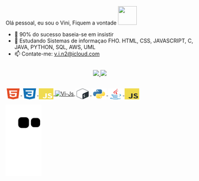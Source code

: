
<div>
 Olá pessoal, eu sou o Vini, Fiquem a vontade 
<img width="50" height="50" src="https://user-images.githubusercontent.com/104936042/177441792-3d41aef0-c1fe-468c-a6cd-8259cb11c3aa.gif" width="0px"/>
</div>


- 🔭 90% do sucesso baseia-se em insistir
- 🌱 Estudando Sistemas de informaçao FHO. HTML, CSS, JAVASCRIPT, C, JAVA, PYTHON, SQL, AWS, UML
- 📫 Contate-me: v.i.n2@icloud.com



##

<div align="center">
  <a href="https://github.com/Relapso">
  <img height="130em" src="https://github-readme-stats.vercel.app/api?username=Relapso&show_icons=true&theme=dracula&include_all_commits=true&count_private=true"/>
  <img height="130em" src="https://github-readme-stats.vercel.app/api/top-langs/?username=Relapso&layout=compact&langs_count=7&theme=dracula"/>
</div>
  
  ##
  
<div>
   <img align="center" alt="Vi-HTML" height="30" width="40" src="https://github.com/devicons/devicon/blob/master/icons/html5/html5-plain.svg">
   <img align="center" alt="Vi-CSS" height="30" width="40" src="https://github.com/devicons/devicon/blob/master/icons/css3/css3-plain.svg">
   <img align="center" alt="Vi-Js" height="30" width="40" src="https://raw.githubusercontent.com/devicons/devicon/master/icons/javascript/javascript-plain.svg">
   <img align="center" alt="Vi-Js" height="30"width="40"src="https://cdn.jsdelivr.net/gh/devicons/devicon/icons/c/c-original.svg">
   <img align="center" alt="Vi-Js" height="30"width="40"src="https://raw.githubusercontent.com/devicons/devicon/55609aa5bd817ff167afce0d965585c92040787a/icons/bash/bash-original.svg">
   <img align="center" alt="Vi-Js" height="30"width="40"src="https://raw.githubusercontent.com/devicons/devicon/55609aa5bd817ff167afce0d965585c92040787a/icons/python/python-original.svg">
    <img align="center" alt="Vi-Js" height="30"width="40"src="https://github.com/devicons/devicon/blob/master/icons/java/java-original.svg">
   <img align="center" alt="Vi-Js" height="30"width="40"src="https://raw.githubusercontent.com/devicons/devicon/55609aa5bd817ff167afce0d965585c92040787a/icons/javascript/javascript-original.svg">
</div>
<div>
   
 ![Snake animation](https://github.com/Relapso/Relapso/blob/output/github-contribution-grid-snake.svg)
  
 </div>

  
  
 
  
  
